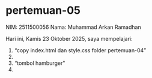# pertemuan-05

NIM: 2511500056
Nama: Muhammad Arkan Ramadhan

Hari ini, Kamis 23 Oktober 2025, saya mempelajari:
<ol>
<li>“copy index.html dan style.css folder pertemuan-04”<li>
<li>“tombol hamburger"<li>
<ol>